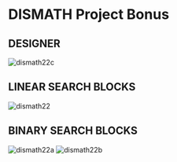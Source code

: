 # DISMATH Project Bonus

## DESIGNER

![dismath22c](https://cloud.githubusercontent.com/assets/16644615/13636093/e1551312-e63a-11e5-84c1-363328b69dc1.png)

## LINEAR SEARCH BLOCKS

![dismath22](https://cloud.githubusercontent.com/assets/16644615/13635948/f0892374-e639-11e5-845c-ad5d3b70d1d9.png)

## BINARY SEARCH BLOCKS

![dismath22a](https://cloud.githubusercontent.com/assets/16644615/13635949/f0b34870-e639-11e5-9356-276b160dedaf.png)
![dismath22b](https://cloud.githubusercontent.com/assets/16644615/13635947/f078dadc-e639-11e5-828d-f377690321a6.png)






